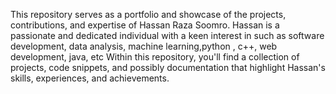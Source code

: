 

This repository serves as a portfolio and showcase of the projects, contributions, and expertise of Hassan Raza Soomro. Hassan is a passionate and dedicated individual with a keen interest in such as software development, data analysis, machine learning,python , c++, web development, java,  etc Within this repository, you'll find a collection of projects, code snippets, and possibly documentation that highlight Hassan's skills, experiences, and achievements.

<!---
SoomroHassanRaza/SoomroHassanRaza is a ✨ special ✨ repository because its `README.md` (this file) appears on your GitHub profile.
You can click the Preview link to take a look at your changes.
--->
